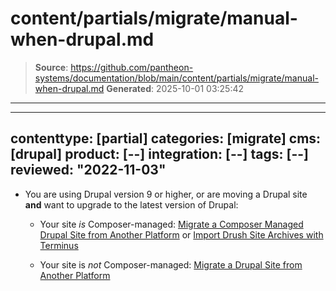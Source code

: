 # content/partials/migrate/manual-when-drupal.md

> **Source**: https://github.com/pantheon-systems/documentation/blob/main/content/partials/migrate/manual-when-drupal.md
> **Generated**: 2025-10-01 03:25:42

---

---
contenttype: [partial]
categories: [migrate]
cms: [drupal]
product: [--]
integration: [--]
tags: [--]
reviewed: "2022-11-03"
---

- You are using Drupal version 9 or higher, or are moving a Drupal site **and** want to upgrade to the latest version of Drupal:

   - Your site *is* Composer-managed: [Migrate a Composer Managed Drupal Site from Another Platform](/guides/drupal-unhosted-composer) or [Import Drush Site Archives with Terminus](/guides/drush/drush-import)

   - Your site is *not* Composer-managed: [Migrate a Drupal Site from Another Platform](/guides/drupal-unhosted)